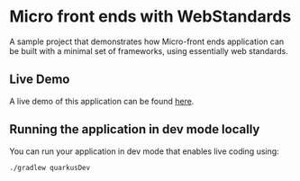 # Micro front ends with WebStandards

A sample project that demonstrates how Micro-front ends application can be built with a minimal set of frameworks, 
using essentially web standards.

## Live Demo

A live demo of this application can be found [here](https://micro-front-ends.herokuapp.com). 

## Running the application in dev mode locally

You can run your application in dev mode that enables live coding using:

```shell script
./gradlew quarkusDev
```

